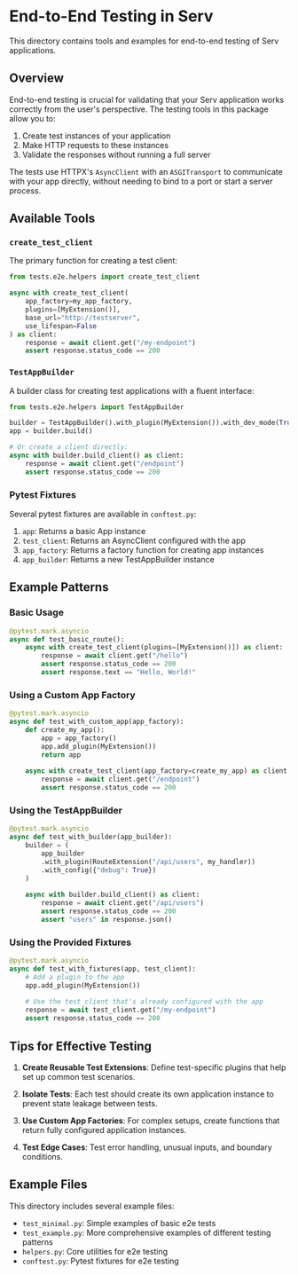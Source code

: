 # End-to-End Testing in Serv

This directory contains tools and examples for end-to-end testing of Serv applications.

## Overview

End-to-end testing is crucial for validating that your Serv application works correctly from the user's perspective. The testing tools in this package allow you to:

1. Create test instances of your application
2. Make HTTP requests to these instances
3. Validate the responses without running a full server

The tests use HTTPX's `AsyncClient` with an `ASGITransport` to communicate with your app directly, without needing to bind to a port or start a server process.

## Available Tools

### `create_test_client`

The primary function for creating a test client:

```python
from tests.e2e.helpers import create_test_client

async with create_test_client(
    app_factory=my_app_factory,
    plugins=[MyExtension()],
    base_url="http://testserver",
    use_lifespan=False
) as client:
    response = await client.get("/my-endpoint")
    assert response.status_code == 200
```

### `TestAppBuilder`

A builder class for creating test applications with a fluent interface:

```python
from tests.e2e.helpers import TestAppBuilder

builder = TestAppBuilder().with_plugin(MyExtension()).with_dev_mode(True)
app = builder.build()

# Or create a client directly:
async with builder.build_client() as client:
    response = await client.get("/endpoint")
    assert response.status_code == 200
```

### Pytest Fixtures

Several pytest fixtures are available in `conftest.py`:

1. `app`: Returns a basic App instance
2. `test_client`: Returns an AsyncClient configured with the app
3. `app_factory`: Returns a factory function for creating app instances
4. `app_builder`: Returns a new TestAppBuilder instance

## Example Patterns

### Basic Usage

```python
@pytest.mark.asyncio
async def test_basic_route():
    async with create_test_client(plugins=[MyExtension()]) as client:
        response = await client.get("/hello")
        assert response.status_code == 200
        assert response.text == "Hello, World!"
```

### Using a Custom App Factory

```python
@pytest.mark.asyncio
async def test_with_custom_app(app_factory):
    def create_my_app():
        app = app_factory()
        app.add_plugin(MyExtension())
        return app
    
    async with create_test_client(app_factory=create_my_app) as client:
        response = await client.get("/endpoint")
        assert response.status_code == 200
```

### Using the TestAppBuilder

```python
@pytest.mark.asyncio
async def test_with_builder(app_builder):
    builder = (
        app_builder
        .with_plugin(RouteExtension("/api/users", my_handler))
        .with_config({"debug": True})
    )
    
    async with builder.build_client() as client:
        response = await client.get("/api/users")
        assert response.status_code == 200
        assert "users" in response.json()
```

### Using the Provided Fixtures

```python
@pytest.mark.asyncio
async def test_with_fixtures(app, test_client):
    # Add a plugin to the app
    app.add_plugin(MyExtension())
    
    # Use the test_client that's already configured with the app
    response = await test_client.get("/my-endpoint")
    assert response.status_code == 200
```

## Tips for Effective Testing

1. **Create Reusable Test Extensions**: Define test-specific plugins that help set up common test scenarios.

2. **Isolate Tests**: Each test should create its own application instance to prevent state leakage between tests.

3. **Use Custom App Factories**: For complex setups, create functions that return fully configured application instances.

4. **Test Edge Cases**: Test error handling, unusual inputs, and boundary conditions.

## Example Files

This directory includes several example files:

- `test_minimal.py`: Simple examples of basic e2e tests
- `test_example.py`: More comprehensive examples of different testing patterns
- `helpers.py`: Core utilities for e2e testing
- `conftest.py`: Pytest fixtures for e2e testing 